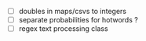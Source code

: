 - [ ] doubles in maps/csvs to integers
- [ ] separate probabilities for hotwords ?
- [ ] regex text processing class

